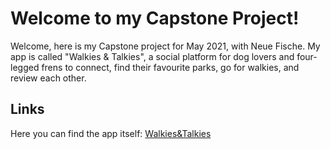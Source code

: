 # Welcome to my Capstone Project!

Welcome, here is my Capstone project for May 2021, with Neue Fische. My app is called "Walkies & Talkies", a social platform for dog lovers and four-legged frens to connect, find their favourite parks, go for walkies, and review each other.

## Links

Here you can find the app itself: [Walkies&Talkies](http://capstone-nf-2021.vercel.app/)
